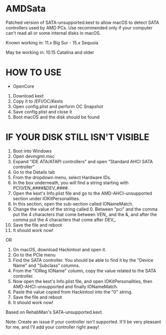 # AMDSata

Patched version of SATA-unsupported.kext to allow macOS to detect SATA controllers used by AMD PCs. Use recommended only if your computer can't read all or some internal disks in macOS.

Known working in:
11.x Big Sur - 15.x Sequoia

May be working in:
10.15 Catalina and older

# HOW TO USE
* OpenCore
1. Download kext
2. Copy it to /EFI/OC/Kexts
3. Open config.plist and perform OC Snapshot
4. Save config.plist and close it
5. Boot macOS and the disk should be found

# IF YOUR DISK STILL ISN'T VISIBLE
1. Boot into Windows
2. Open devmgmt.msc
3. Expand "IDE ATA/ATAPI controllers" and open "Standard AHCI SATA controller"
4. Go to the Details tab
5. From the dropdown menu, select Hardware IDs.
6. In the box underneath, you will find a string starting with PCI\VEN_####&DEV_####.
7. Open the kext's Info.plist file and go to the AMD-AHCI-unsupported section under IOKitPersonalities.
8. In this section, open the sub-section called IONameMatch.
9. Change the value of the string called 0. Between "pci" and the comma put the 4 characters that come between VEN_ and the &, and after the comma put the 4 characters that come after DEV_.
10. Save the file and reboot
11. It should work now!

OR
1. On macOS, download Hackintool and open it.
2. Go to the PCIe menu
3. Find the SATA controller. You should be able to find it by the "Device Name" and "Subclass" columns.
4. From the "IOReg IOName" column, copy the value related to the SATA controller.
5. Now open the kext's Info.plist file, and open IOKitPersonalities, then AMD-AHCI-unsupported and finally IONameMatch.
6. Paste the value copied from Hackintool into the "0" string.
7. Save the file and reboot
8. It should work now!

Based on RehabMan's SATA-unsupported.kext.

Note: Create an issue if your controller isn't supported. It'll be very pleasant for me, and I'll add your controller right away!
